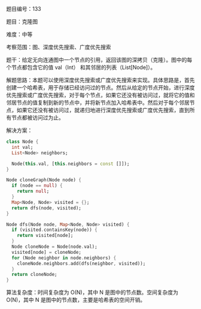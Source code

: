 题目编号：133

题目：克隆图

难度：中等

考察范围：图、深度优先搜索、广度优先搜索

题干：给定无向连通图中一个节点的引用，返回该图的深拷贝（克隆）。图中的每个节点都包含它的值 val（Int） 和其邻居的列表（List[Node]）。

解题思路：本题可以使用深度优先搜索或广度优先搜索来实现。具体思路是，首先创建一个哈希表，用于存储已经访问过的节点。然后从给定的节点开始，进行深度优先搜索或广度优先搜索，对于每个节点，如果它还没有被访问过，就将它的值和邻居节点的值复制到新的节点中，并将新节点加入哈希表中。然后对于每个邻居节点，如果它还没有被访问过，就递归地进行深度优先搜索或广度优先搜索，直到所有节点都被访问过为止。

解决方案：

```dart
class Node {
  int val;
  List<Node> neighbors;

  Node(this.val, [this.neighbors = const []]);
}

Node cloneGraph(Node node) {
  if (node == null) {
    return null;
  }
  Map<Node, Node> visited = {};
  return dfs(node, visited);
}

Node dfs(Node node, Map<Node, Node> visited) {
  if (visited.containsKey(node)) {
    return visited[node];
  }
  Node cloneNode = Node(node.val);
  visited[node] = cloneNode;
  for (Node neighbor in node.neighbors) {
    cloneNode.neighbors.add(dfs(neighbor, visited));
  }
  return cloneNode;
}
```

算法复杂度：时间复杂度为 O(N)，其中 N 是图中的节点数。空间复杂度为 O(N)，其中 N 是图中的节点数，主要是哈希表的空间开销。